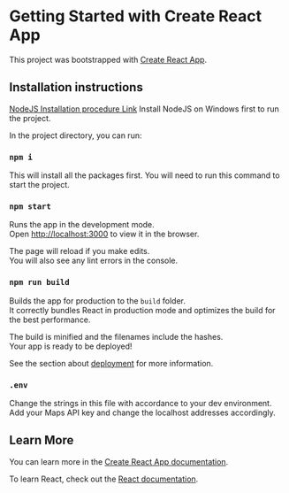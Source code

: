 # Getting Started with Create React App

This project was bootstrapped with [Create React App](https://github.com/facebook/create-react-app).

## Installation instructions

[NodeJS Installation procedure Link](https://phoenixnap.com/kb/install-node-js-npm-on-windows "Install Note JS!")
Install NodeJS on Windows first to run the project.

In the project directory, you can run:

### `npm i`
This will install all the packages first. You will need to run this command to start the project.

### `npm start`

Runs the app in the development mode.\
Open [http://localhost:3000](http://localhost:3000) to view it in the browser.

The page will reload if you make edits.\
You will also see any lint errors in the console.

### `npm run build`

Builds the app for production to the `build` folder.\
It correctly bundles React in production mode and optimizes the build for the best performance.

The build is minified and the filenames include the hashes.\
Your app is ready to be deployed!

See the section about [deployment](https://facebook.github.io/create-react-app/docs/deployment) for more information.

### `.env`
Change the strings in this file with accordance to your dev environment. Add your Maps API key and change the localhost addresses accordingly.

## Learn More

You can learn more in the [Create React App documentation](https://facebook.github.io/create-react-app/docs/getting-started).

To learn React, check out the [React documentation](https://reactjs.org/).
